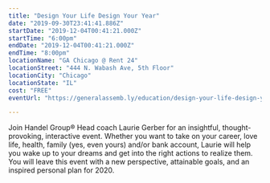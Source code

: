 ```yaml
---
title: "Design Your Life Design Your Year"
date: "2019-09-30T23:41:41.886Z"
startDate: "2019-12-04T00:41:21.000Z"
startTime: "6:00pm"
endDate: "2019-12-04T00:41:21.000Z"
endTime: "8:00pm"
locationName: "GA Chicago @ Rent 24"
locationStreet: "444 N. Wabash Ave, 5th Floor"
locationCity: "Chicago"
locationState: "IL"
cost: "FREE"
eventUrl: "https://generalassemb.ly/education/design-your-life-design-your-year-80c11a78-eaf4-45eb-9a4a-b03d38e5fc38/chicago/89303"

---
```


Join Handel Group® Head coach Laurie Gerber for an insightful, thought-provoking, interactive event. Whether you want to take on your career, love life, health, family (yes, even yours) and/or bank account, Laurie will help you wake up to your dreams and get into the right actions to realize them. You will leave this event with a new perspective, attainable goals, and an inspired personal plan for 2020.

